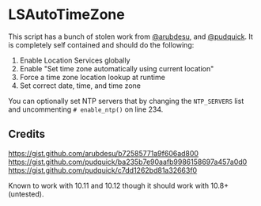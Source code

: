 LSAutoTimeZone
===

This script has a bunch of stolen work from [@arubdesu](https://github.com/arubdesu), and [@pudquick](https://github.com/pudquick). It is completely self contained and should do the following:

1. Enable Location Services globally
1. Enable "Set time zone automatically using current location"
1. Force a time zone location lookup at runtime
1. Set correct date, time, and time zone

You can optionally set NTP servers that by changing the `NTP_SERVERS` list and uncommenting `# enable_ntp()` on line 234.

## Credits
https://gist.github.com/arubdesu/b72585771a9f606ad800
https://gist.github.com/pudquick/ba235b7e90aafb9986158697a457a0d0
https://gist.github.com/pudquick/c7dd1262bd81a32663f0

Known to work with 10.11 and 10.12 though it should work with 10.8+ (untested).
